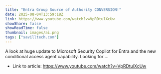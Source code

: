 ```yaml
---
title: "Entra Group Source of Authority CONVERSION!"
date: 2025-08-04T13:59:18Z
link: https://www.youtube.com/watch?v=VpRDtulXcUw
showShare: false
showReadTime: false
thumbnail: images/ai.png
tags: ["savilltech.com"]
---
```

A look at huge update to Microsoft Security Copilot for Entra and the new conditional access agent capability. Looking for ...

- Link to article: https://www.youtube.com/watch?v=VpRDtulXcUw